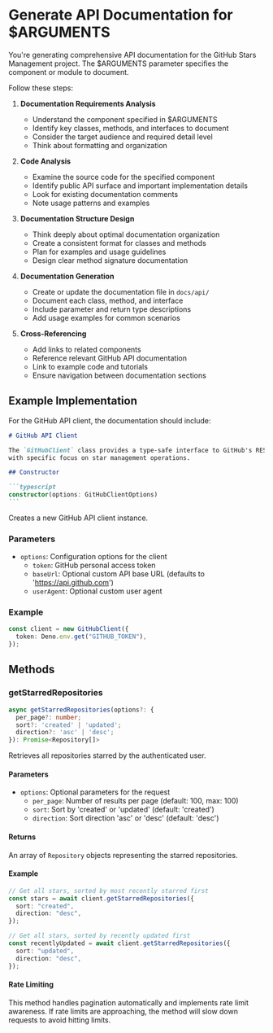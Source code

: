 # Generate API Documentation for $ARGUMENTS

You're generating comprehensive API documentation for the GitHub Stars
Management project. The $ARGUMENTS parameter specifies the component or module
to document.

Follow these steps:

1. **Documentation Requirements Analysis**
   - Understand the component specified in $ARGUMENTS
   - Identify key classes, methods, and interfaces to document
   - Consider the target audience and required detail level
   - Think about formatting and organization

2. **Code Analysis**
   - Examine the source code for the specified component
   - Identify public API surface and important implementation details
   - Look for existing documentation comments
   - Note usage patterns and examples

3. **Documentation Structure Design**
   - Think deeply about optimal documentation organization
   - Create a consistent format for classes and methods
   - Plan for examples and usage guidelines
   - Design clear method signature documentation

4. **Documentation Generation**
   - Create or update the documentation file in `docs/api/`
   - Document each class, method, and interface
   - Include parameter and return type descriptions
   - Add usage examples for common scenarios

5. **Cross-Referencing**
   - Add links to related components
   - Reference relevant GitHub API documentation
   - Link to example code and tutorials
   - Ensure navigation between documentation sections

## Example Implementation

For the GitHub API client, the documentation should include:

````markdown
# GitHub API Client

The `GitHubClient` class provides a type-safe interface to GitHub's REST API v3,
with specific focus on star management operations.

## Constructor

```typescript
constructor(options: GitHubClientOptions)
```
````

Creates a new GitHub API client instance.

### Parameters

- `options`: Configuration options for the client
  - `token`: GitHub personal access token
  - `baseUrl`: Optional custom API base URL (defaults to
    'https://api.github.com')
  - `userAgent`: Optional custom user agent

### Example

```typescript
const client = new GitHubClient({
  token: Deno.env.get("GITHUB_TOKEN"),
});
```

## Methods

### getStarredRepositories

```typescript
async getStarredRepositories(options?: {
  per_page?: number;
  sort?: 'created' | 'updated';
  direction?: 'asc' | 'desc';
}): Promise<Repository[]>
```

Retrieves all repositories starred by the authenticated user.

#### Parameters

- `options`: Optional parameters for the request
  - `per_page`: Number of results per page (default: 100, max: 100)
  - `sort`: Sort by 'created' or 'updated' (default: 'created')
  - `direction`: Sort direction 'asc' or 'desc' (default: 'desc')

#### Returns

An array of `Repository` objects representing the starred repositories.

#### Example

```typescript
// Get all stars, sorted by most recently starred first
const stars = await client.getStarredRepositories({
  sort: "created",
  direction: "desc",
});

// Get all stars, sorted by recently updated first
const recentlyUpdated = await client.getStarredRepositories({
  sort: "updated",
  direction: "desc",
});
```

#### Rate Limiting

This method handles pagination automatically and implements rate limit
awareness. If rate limits are approaching, the method will slow down requests to
avoid hitting limits.

```
```
